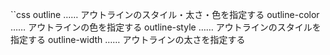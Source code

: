 ``css
outline …… アウトラインのスタイル・太さ・色を指定する
outline-color …… アウトラインの色を指定する
outline-style …… アウトラインのスタイルを指定する
outline-width …… アウトラインの太さを指定する
